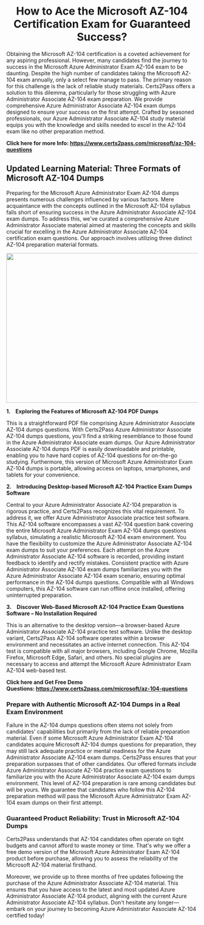 <h1 style="text-align: center;"><strong>How to Ace the Microsoft AZ-104 Certification Exam for Guaranteed Success?</strong></h1>

<p>Obtaining the Microsoft AZ-104 certification is a coveted achievement for any aspiring professional. However, many candidates find the journey to success in the Microsoft Azure Administrator Exam AZ-104 exam to be daunting. Despite the high number of candidates taking the Microsoft AZ-104 exam annually, only a select few manage to pass. The primary reason for this challenge is the lack of reliable study materials. Certs2Pass offers a solution to this dilemma, particularly for those struggling with Azure Administrator Associate AZ-104 exam preparation. We provide comprehensive Azure Administrator Associate AZ-104 exam dumps designed to ensure your success on the first attempt. Crafted by seasoned professionals, our Azure Administrator Associate AZ-104 study material equips you with the knowledge and skills needed to excel in the AZ-104 exam like no other preparation method.</p>

<p><strong>Click here for more Info: <a href="https://www.certs2pass.com/microsoft/az-104-questions">https://www.certs2pass.com/microsoft/az-104-questions</a></strong></p>

<h2><strong>Updated Learning Material: Three Formats of Microsoft AZ-104 Dumps</strong></h2>

<p>Preparing for the Microsoft Azure Administrator Exam AZ-104 dumps presents numerous challenges influenced by various factors. Mere acquaintance with the concepts outlined in the Microsoft AZ-104 syllabus falls short of ensuring success in the Azure Administrator Associate AZ-104 exam dumps. To address this, we've curated a comprehensive Azure Administrator Associate material aimed at mastering the concepts and skills crucial for excelling in the Azure Administrator Associate AZ-104 certification exam questions. Our approach involves utilizing three distinct AZ-104 preparation material formats.</p>

<p style="text-align: center;"><img src="https://i.ibb.co/KqxymRr/161103-143.jpg" style="height: 394px; width: 700px;" /></p>

<p><strong>1.    Exploring the Features of Microsoft AZ-104 PDF Dumps</strong></p>

<p>This is a straightforward PDF file comprising Azure Administrator Associate AZ-104 dumps questions. With Certs2Pass Azure Administrator Associate AZ-104 dumps questions, you'll find a striking resemblance to those found in the Azure Administrator Associate exam dumps. Our Azure Administrator Associate AZ-104 dumps PDF is easily downloadable and printable, enabling you to have hard copies of AZ-104 questions for on-the-go studying. Furthermore, this version of Microsoft Azure Administrator Exam AZ-104 dumps is portable, allowing access on laptops, smartphones, and tablets for your convenience.</p>

<p><strong>2.    Introducing Desktop-based Microsoft AZ-104 Practice Exam Dumps Software</strong></p>

<p>Central to your Azure Administrator Associate AZ-104 preparation is rigorous practice, and Certs2Pass recognizes this vital requirement. To address it, we offer Azure Administrator Associate practice test software. This AZ-104 software encompasses a vast AZ-104 question bank covering the entire Microsoft Azure Administrator Exam AZ-104 dumps questions syllabus, simulating a realistic Microsoft AZ-104 exam environment. You have the flexibility to customize the Azure Administrator Associate AZ-104 exam dumps to suit your preferences. Each attempt on the Azure Administrator Associate AZ-104 software is recorded, providing instant feedback to identify and rectify mistakes. Consistent practice with Azure Administrator Associate AZ-104 exam dumps familiarizes you with the Azure Administrator Associate AZ-104 exam scenario, ensuring optimal performance in the AZ-104 dumps questions. Compatible with all Windows computers, this AZ-104 software can run offline once installed, offering uninterrupted preparation.</p>

<p><strong>3.   </strong> <strong>Discover Web-Based Microsoft AZ-104 Practice Exam Questions Software – No Installation Required</strong></p>

<p>This is an alternative to the desktop version—a browser-based Azure Administrator Associate AZ-104 practice test software. Unlike the desktop variant, Certs2Pass AZ-104 software operates within a browser environment and necessitates an active internet connection. This AZ-104 test is compatible with all major browsers, including Google Chrome, Mozilla Firefox, Microsoft Edge, Safari, and others. No special plugins are necessary to access and attempt the Microsoft Azure Administrator Exam AZ-104 web-based test.</p>

<p><strong>Click here and Get Free Demo Questions: <a href="https://www.certs2pass.com/microsoft/az-104-questions">https://www.certs2pass.com/microsoft/az-104-questions</a></strong></p>

<h3><strong>Prepare with Authentic Microsoft AZ-104 Dumps in a Real Exam Environment</strong></h3>

<p>Failure in the AZ-104 dumps questions often stems not solely from candidates' capabilities but primarily from the lack of reliable preparation material. Even if some Microsoft Azure Administrator Exam AZ-104 candidates acquire Microsoft AZ-104 dumps questions for preparation, they may still lack adequate practice or mental readiness for the Azure Administrator Associate AZ-104 exam dumps. Certs2Pass ensures that your preparation surpasses that of other candidates. Our offered formats include Azure Administrator Associate AZ-104 practice exam questions to familiarize you with the Azure Administrator Associate AZ-104 exam dumps environment. This level of AZ-104 preparation is rare among candidates but will be yours. We guarantee that candidates who follow this AZ-104 preparation method will pass the Microsoft Azure Administrator Exam AZ-104 exam dumps on their first attempt.</p>

<h3><strong>Guaranteed Product Reliability: Trust in Microsoft AZ-104 Dumps</strong></h3>

<p>Certs2Pass understands that AZ-104 candidates often operate on tight budgets and cannot afford to waste money or time. That's why we offer a free demo version of the Microsoft Azure Administrator Exam AZ-104 product before purchase, allowing you to assess the reliability of the Microsoft AZ-104 material firsthand.</p>

<p>Moreover, we provide up to three months of free updates following the purchase of the Azure Administrator Associate AZ-104 material. This ensures that you have access to the latest and most updated Azure Administrator Associate AZ-104 product, aligning with the current Azure Administrator Associate AZ-104 syllabus. Don't hesitate any longer—embark on your journey to becoming Azure Administrator Associate AZ-104 certified today!</p>
